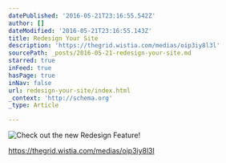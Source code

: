 ```yaml
---
datePublished: '2016-05-21T23:16:55.542Z'
author: []
dateModified: '2016-05-21T23:16:55.143Z'
title: Redesign Your Site
description: 'https://thegrid.wistia.com/medias/oip3iy8l3l'
sourcePath: _posts/2016-05-21-redesign-your-site.md
starred: true
inFeed: true
hasPage: true
inNav: false
url: redesign-your-site/index.html
_context: 'http://schema.org'
_type: Article

---
```

![Check out the new Redesign Feature!](https://the-grid-user-content.s3-us-west-2.amazonaws.com/17fd50f5-a7c6-4040-b9ac-ca02f8d8ca5c.jpg)

https://thegrid.wistia.com/medias/oip3iy8l3l